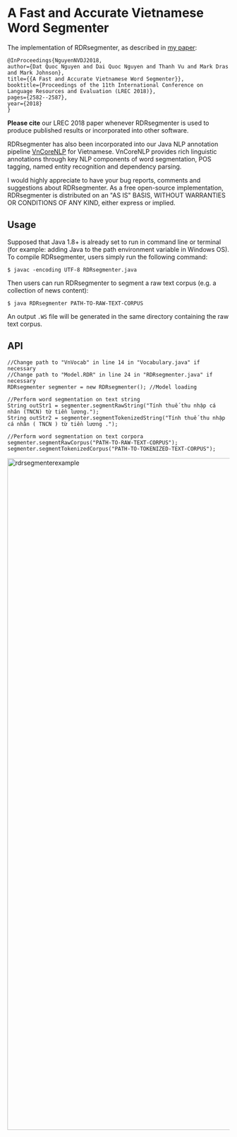 # A Fast and Accurate Vietnamese Word Segmenter

The implementation of RDRsegmenter, as described in [my paper](http://www.lrec-conf.org/proceedings/lrec2018/summaries/55.html):

	@InProceedings{NguyenNVDJ2018,
	author={Dat Quoc Nguyen and Dai Quoc Nguyen and Thanh Vu and Mark Dras and Mark Johnson},
	title={{A Fast and Accurate Vietnamese Word Segmenter}},
	booktitle={Proceedings of the 11th International Conference on Language Resources and Evaluation (LREC 2018)},
	pages={2582--2587},
	year={2018}
	}

**Please cite** our LREC 2018 paper whenever RDRsegmenter is used to produce published results or incorporated into other software. 

RDRsegmenter has also been incorporated into our Java NLP annotation pipeline [VnCoreNLP](https://github.com/vncorenlp/VnCoreNLP) for Vietnamese. VnCoreNLP provides rich linguistic annotations through key NLP components of word segmentation, POS tagging, named entity recognition and dependency parsing.

I would highly appreciate to have your bug reports, comments and suggestions about RDRsegmenter. As a free open-source implementation, RDRsegmenter is distributed on an "AS IS" BASIS, WITHOUT WARRANTIES OR CONDITIONS OF ANY KIND, either express or implied.

## Usage

Supposed that Java 1.8+ is already set to run in command line or terminal (for example: adding Java to the path environment variable in Windows OS). To compile RDRsegmenter, users simply run the following command:

	$ javac -encoding UTF-8 RDRsegmenter.java

Then users can run RDRsegmenter to segment a raw text corpus (e.g. a collection of news content):

	$ java RDRsegmenter PATH-TO-RAW-TEXT-CORPUS

An output `.WS` file will be generated in the same directory containing the raw text corpus.

## API

	//Change path to "VnVocab" in line 14 in "Vocabulary.java" if necessary
	//Change path to "Model.RDR" in line 24 in "RDRsegmenter.java" if necessary
	RDRsegmenter segmenter = new RDRsegmenter(); //Model loading
	
	//Perform word segmentation on text string
	String outStr1 = segmenter.segmentRawString("Tính thuế thu nhập cá nhân (TNCN) từ tiền lương.");
	String outStr2 = segmenter.segmentTokenizedString("Tính thuế thu nhập cá nhân ( TNCN ) từ tiền lương .");

	//Perform word segmentation on text corpora
	segmenter.segmentRawCorpus("PATH-TO-RAW-TEXT-CORPUS");
	segmenter.segmentTokenizedCorpus("PATH-TO-TOKENIZED-TEXT-CORPUS");

<img width="1524" alt="rdrsegmenterexample" src="https://user-images.githubusercontent.com/2412555/37248300-b5104726-2522-11e8-89e6-587278e70a18.png">
